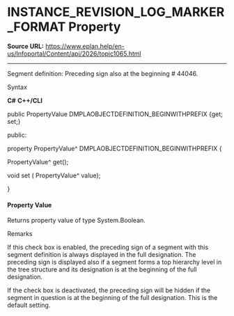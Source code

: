# INSTANCE_REVISION_LOG_MARKER_FORMAT Property

**Source URL:** https://www.eplan.help/en-us/Infoportal/Content/api/2026/topic1065.html

---

Segment definition: Preceding sign also at the beginning # 44046.

Syntax

**C#**
**C++/CLI**


public PropertyValue DMPLAOBJECTDEFINITION_BEGINWITHPREFIX {get; set;}

public:

property PropertyValue^ DMPLAOBJECTDEFINITION_BEGINWITHPREFIX {

   PropertyValue^ get();

   void set (    PropertyValue^ value);

}


#### Property Value

Returns property value of type System.Boolean.

Remarks

If this check box is enabled, the preceding sign of a segment with this segment definition is always displayed in the full designation. The preceding sign is displayed also if a segment forms a top hierarchy level in the tree structure and its designation is at the beginning of the full designation.

If the check box is deactivated, the preceding sign will be hidden if the segment in question is at the beginning of the full designation. This is the default setting.
